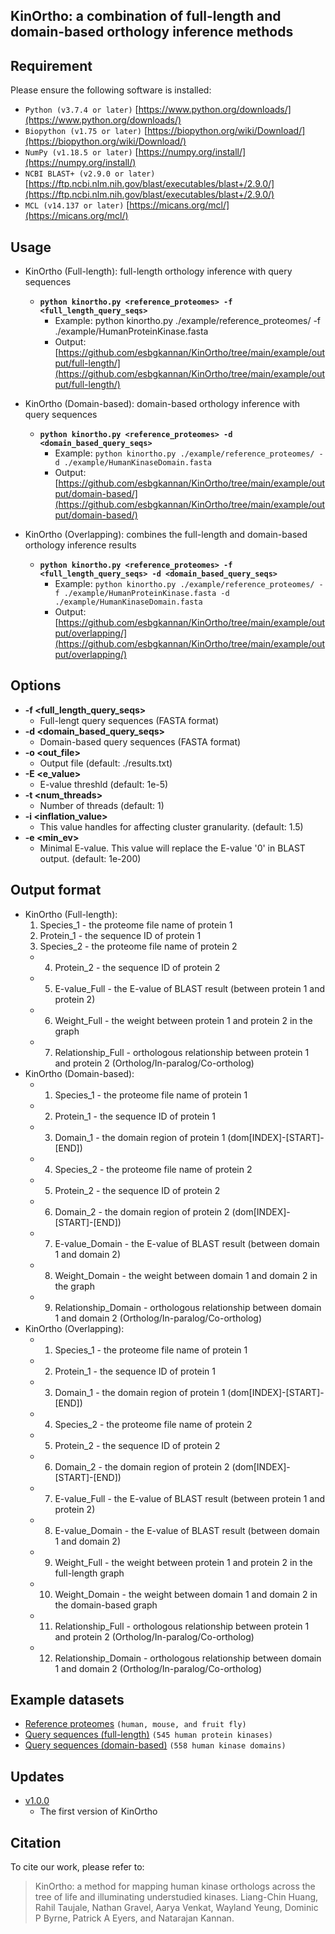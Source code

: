 ## KinOrtho: a combination of full-length and domain-based orthology inference methods

## Requirement

Please ensure the following software is installed:

- `Python (v3.7.4 or later)` [https://www.python.org/downloads/](https://www.python.org/downloads/)
- `Biopython (v1.75 or later)` [https://biopython.org/wiki/Download/](https://biopython.org/wiki/Download/)
- `NumPy (v1.18.5 or later)` [https://numpy.org/install/](https://numpy.org/install/)
- `NCBI BLAST+ (v2.9.0 or later)` [https://ftp.ncbi.nlm.nih.gov/blast/executables/blast+/2.9.0/](https://ftp.ncbi.nlm.nih.gov/blast/executables/blast+/2.9.0/)
- `MCL (v14.137 or later)` [https://micans.org/mcl/](https://micans.org/mcl/)

## Usage

* KinOrtho (Full-length): full-length orthology inference with query sequences
	* **`python kinortho.py <reference_proteomes> -f <full_length_query_seqs>`**
		* Example: python kinortho.py ./example/reference_proteomes/ -f ./example/HumanProteinKinase.fasta
		* Output: [https://github.com/esbgkannan/KinOrtho/tree/main/example/output/full-length/](https://github.com/esbgkannan/KinOrtho/tree/main/example/output/full-length/)
		
* KinOrtho (Domain-based): domain-based orthology inference with query sequences
	* **`python kinortho.py <reference_proteomes> -d <domain_based_query_seqs>`**
		* Example: `python kinortho.py ./example/reference_proteomes/ -d ./example/HumanKinaseDomain.fasta`
		* Output: [https://github.com/esbgkannan/KinOrtho/tree/main/example/output/domain-based/](https://github.com/esbgkannan/KinOrtho/tree/main/example/output/domain-based/)

* KinOrtho (Overlapping): combines the full-length and domain-based orthology inference results
	* **`python kinortho.py <reference_proteomes> -f <full_length_query_seqs> -d <domain_based_query_seqs>`**
		* Example: `python kinortho.py ./example/reference_proteomes/ -f ./example/HumanProteinKinase.fasta -d ./example/HumanKinaseDomain.fasta`
		* Output: [https://github.com/esbgkannan/KinOrtho/tree/main/example/output/overlapping/](https://github.com/esbgkannan/KinOrtho/tree/main/example/output/overlapping/)

## Options

* **-f <full_length_query_seqs>**
	* Full-lengt query sequences (FASTA format)
* **-d <domain_based_query_seqs>**
	* Domain-based query sequences (FASTA format)
* **-o <out_file>**
	* Output file (default: ./results.txt)
* **-E <e_value>**
	* E-value threshld (default: 1e-5)
* **-t <num_threads>**
	* Number of threads (default: 1)
* **-i <inflation_value>**
	* This value handles for affecting cluster granularity. (default: 1.5)
* **-e <min_ev>**
	* Minimal E-value. This value will replace the E-value '0' in BLAST output. (default: 1e-200)

## Output format

* KinOrtho (Full-length):
	1. Species_1 - the proteome file name of protein 1
	2. Protein_1 - the sequence ID of protein 1
	3. Species_2 - the proteome file name of protein 2
	* 4. Protein_2 - the sequence ID of protein 2
	* 5. E-value_Full - the E-value of BLAST result (between protein 1 and protein 2)
	* 6. Weight_Full - the weight between protein 1 and protein 2 in the graph
	* 7. Relationship_Full - orthologous relationship between protein 1 and protein 2 (Ortholog/In-paralog/Co-ortholog)
* KinOrtho (Domain-based):
	* 1. Species_1 - the proteome file name of protein 1
	* 2. Protein_1 - the sequence ID of protein 1
	* 3. Domain_1 - the domain region of protein 1 (dom[INDEX]-[START]-[END])
	* 4. Species_2 - the proteome file name of protein 2
	* 5. Protein_2 - the sequence ID of protein 2
	* 6. Domain_2 - the domain region of protein 2 (dom[INDEX]-[START]-[END])
	* 7. E-value_Domain - the E-value of BLAST result (between domain 1 and domain 2)
	* 8. Weight_Domain - the weight between domain 1 and domain 2 in the graph
	* 9. Relationship_Domain - orthologous relationship between domain 1 and domain 2 (Ortholog/In-paralog/Co-ortholog)
* KinOrtho (Overlapping):
	* 1. Species_1 - the proteome file name of protein 1
	* 2. Protein_1 - the sequence ID of protein 1
	* 3. Domain_1 - the domain region of protein 1 (dom[INDEX]-[START]-[END])
	* 4. Species_2 - the proteome file name of protein 2
	* 5. Protein_2 - the sequence ID of protein 2
	* 6. Domain_2 - the domain region of protein 2 (dom[INDEX]-[START]-[END])
	* 7. E-value_Full - the E-value of BLAST result (between protein 1 and protein 2)
	* 8. E-value_Domain - the E-value of BLAST result (between domain 1 and domain 2)
	* 9. Weight_Full - the weight between protein 1 and protein 2 in the full-length graph
	* 10. Weight_Domain - the weight between domain 1 and domain 2 in the domain-based graph
	* 11. Relationship_Full - orthologous relationship between protein 1 and protein 2 (Ortholog/In-paralog/Co-ortholog)
	* 12. Relationship_Domain - orthologous relationship between domain 1 and domain 2 (Ortholog/In-paralog/Co-ortholog)

## Example datasets

* [Reference proteomes](https://github.com/leon1003/KinOrtho/tree/master/example/reference_proteomes/) `(human, mouse, and fruit fly)`
* [Query sequences (full-length)](https://github.com/leon1003/KinOrtho/blob/master/example/HumanKinaseDomain.fasta) `(545 human protein kinases)`
* [Query sequences (domain-based)](https://github.com/leon1003/KinOrtho/blob/master/example/HumanProteinKinase.fasta) `(558 human kinase domains)`

## Updates

* [v1.0.0](https://github.com/esbgkannan/KinOrtho/tree/main/version/v1.0.0/)
	* The first version of KinOrtho

## Citation

To cite our work, please refer to:

> KinOrtho: a method for mapping human kinase orthologs across the tree of life and illuminating understudied kinases. Liang-Chin Huang, Rahil Taujale, Nathan Gravel, Aarya Venkat, Wayland Yeung, Dominic P Byrne, Patrick A Eyers, and Natarajan Kannan.
